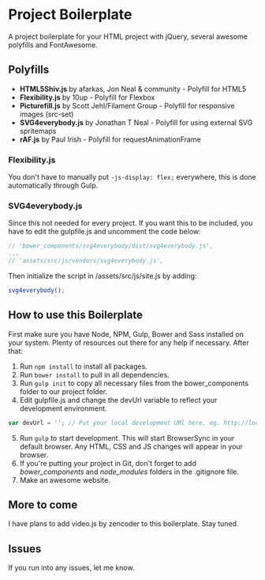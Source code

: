 # Project Boilerplate

A project boilerplate for your HTML project with jQuery, several awesome polyfills and FontAwesome.

## Polyfills
* **HTML5Shiv.js** by afarkas, Jon Neal & community - Polyfill for HTML5
* **Flexibility.js** by 10up - Polyfill for Flexbox
* **Picturefill.js** by Scott Jehl/Filament Group - Polyfill for responsive images (src-set)
* **SVG4everybody.js** by Jonathan T Neal - Polyfill for using  external SVG spritemaps
* **rAF.js** by Paul Irish - Polyfill for requestAnimationFrame

### Flexibility.js
You don't have to manually put `-js-display: flex;` everywhere, this is done automatically through Gulp.

### SVG4everybody.js
Since this not needed for every project. If you want this to be included, you have to edit the gulpfile.js and uncomment the code below:
```javascript
// 'bower_components/svg4everybody/dist/svg4everybody.js',
...
// 'assets/src/js/vendors/svg4everybody.js',
```

Then initialize the script in /assets/src/js/site.js by adding:
```javascript
svg4everybody();
```

## How to use this Boilerplate
First make sure you have Node, NPM, Gulp, Bower and Sass installed on your system. Plenty of resources out there for any help if necessary. After that:

1. Run `npm install` to install all packages.
2. Run `bower install` to pull in all dependencies.
3. Run `gulp init` to copy all necessary files from the bower_components folder to our project folder.
4. Edit gulpfile.js and change the devUrl variable to reflect your development environment.
```javascript
var devUrl = ''; // Put your local development URl here. eg. http://localhost or http://localhost:8888
```
5. Run `gulp` to start development. This will start BrowserSync in your default browser. Any HTML, CSS and JS changes will appear in your browser.
6. If you're putting your project in Git, don't forget to add *bower_components* and *node_modules* folders in the .gitignore file.
7. Make an awesome website.

## More to come
I have plans to add video.js by zencoder to this boilerplate. Stay tuned.

## Issues
If you run into any issues, let me know.
